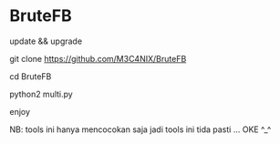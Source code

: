 # BruteFB

update && upgrade 

git clone https://github.com/M3C4NIX/BruteFB

cd BruteFB

python2 multi.py

enjoy 



NB: tools ini hanya mencocokan saja jadi tools ini tida pasti ... OKE ^_^
